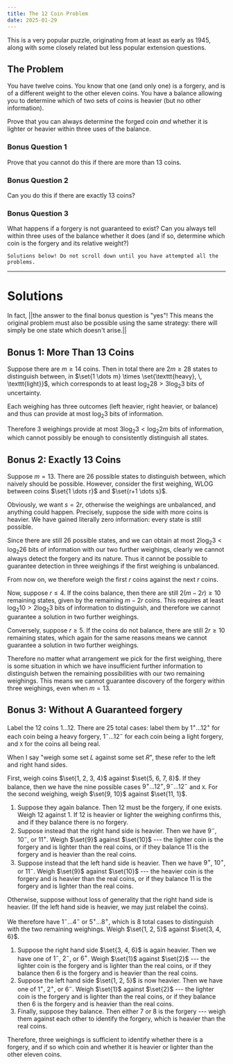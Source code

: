 ```yaml
---
title: The 12 Coin Problem
date: 2025-01-29
---
```


This is a very popular puzzle, originating from at least as early as 1945, along with some closely related but less popular extension questions.

## The Problem

You have twelve coins. You know that one (and only one) is a forgery, and is of a different weight to the other eleven coins. You have a balance allowing you to determine which of two sets of coins is heavier (but no other information).

Prove that you can always determine the forged coin *and* whether it is lighter or heavier within three uses of the balance.

### Bonus Question 1

Prove that you cannot do this if there are more than $`13`$ coins.

### Bonus Question 2

Can you do this if there are exactly $`13`$ coins?

### Bonus Question 3

What happens if a forgery is not guaranteed to exist? Can you always tell within three uses of the balance whether it does (and if so, determine which coin is the forgery and its relative weight?)

```quote-warning
Solutions below! Do not scroll down until you have attempted all the problems.
```

---

# Solutions

In fact, ||the answer to the final bonus question is "yes"! This means the original problem must also be possible using the same strategy: there will simply be one state which doesn't arise.||

## Bonus 1: More Than 13 Coins

Suppose there are $`m \geqslant 14`$ coins. Then in total there are $`2m \geqslant 28`$ states to distinguish between, in $`\set{1 \dots m} \times \set{\texttt{heavy}, \, \texttt{light}}`$, which corresponds to at least $`\log_2 28 > 3\log_2 3`$ bits of uncertainty.

Each weighing has three outcomes (left heavier, right heavier, or balance) and thus can provide at most $`\log_2 3`$ bits of information.

Therefore 3 weighings provide at most $`3 \log_2 3 < \log_2 2m`$ bits of information, which cannot possibly be enough to consistently distinguish all states.

## Bonus 2: Exactly 13 Coins

Suppose $`m = 13`$. There are 26 possible states to distinguish between, which naively should be possible. However, consider the first weighing, WLOG between coins $`\set{1 \dots r}`$ and $`\set{r+1 \dots s}`$.

Obviously, we want $`s = 2r`$, otherwise the weighings are unbalanced, and anything could happen. Precisely, suppose the side with more coins is heavier. We have gained literally zero information: every state is still possible.

Since there are still $`26`$ possible states, and we can obtain at most $`2 \log_2 3 < \log_2 26`$ bits of information with our two further weighings, clearly we cannot always detect the forgery and its nature. Thus it cannot be possible to guarantee detection in three weighings if the first weighing is unbalanced.

From now on, we therefore weigh the first $`r`$ coins against the next $`r`$ coins.

Now, suppose $`r \leqslant 4`$. If the coins balance, then there are still $`2(m - 2r) \geqslant 10`$ remaining states, given by the remaining $m-2r$ coins. This requires at least $`\log_2 10 > 2 \log_2 3`$ bits of information to distinguish, and therefore we cannot guarantee a solution in two further weighings.

Conversely, suppose $`r \geqslant 5`$. If the coins do not balance, there are still $`2r \geqslant 10`$ remaining states, which again for the same reasons means we cannot guarantee a solution in two further weighings.

Therefore no matter what arrangement we pick for the first weighing, there is some situation in which we have insufficient further information to distinguish betwen the remaining possibilities with our two remaining weighings. This means we cannot guarantee discovery of the forgery within three weighings, even when $`m = 13`$.

## Bonus 3: Without A Guaranteed forgery

Label the $`12`$ coins $`1 \dots 12`$. There are $`25`$ total cases: label them by $`1^+ \dots 12^+`$ for each coin being a heavy forgery, $`1^- \dots 12^-`$ for each coin being a light forgery, and `X` for the coins all being real.

When I say "weigh some set $`L`$ against some set $`R`$", these refer to the left and right hand sides.

First, weigh coins $`\set{1, 2, 3, 4}`$ against $`\set{5, 6, 7, 8}`$. If they balance, then we have the nine possible cases $`9^+ \dots 12^+, 9^- \dots 12^-`$ and `X`. For the second weighing, weigh $`\set{9, 10}`$ against $`\set{11, 1}`$.

1. Suppose they again balance. Then $`12`$ must be the forgery, if one exists. Weigh $`12`$ against $`1`$. If $`12`$ is heavier or lighter the weighing confirms this, and if they balance there is no forgery.
2. Suppose instead that the right hand side is heavier. Then we have $`9^-`$, $`10^-`$, or $`11^+`$. Weigh $`\set{9}`$ against $`\set{10}`$ --- the lighter coin is the forgery and is lighter than the real coins, or if they balance 11 is the forgery and is heavier than the real coins.
3. Suppose instead that the left hand side is heavier. Then we have $`9^+`$, $`10^+`$, or $`11^-`$. Weigh $`\set{9}`$ against $`\set{10}`$ --- the heavier coin is the forgery and is heavier than the real coins, or if they balance $`11`$ is the forgery and is lighter than the real coins.

Otherwise, suppose without loss of generality that the right hand side is heavier. (If the left hand side is heavier, we may just relabel the coins).

We therefore have $`1^- \dots 4^-`$ or $`5^+ \dots 8^+`$, which is $`8`$ total cases to distinguish with the two remaining weighings. Weigh $`\set{1, 2, 5}`$ against $`\set{3, 4, 6}`$.

1. Suppose the right hand side $`\set{3, 4, 6}`$ is again heavier. Then we have one of $`1^-`$, $`2^-`$, or $`6^+`$. Weigh $`\set{1}`$ against $`\set{2}`$ --- the lighter coin is the forgery and is lighter than the real coins, or if they balance then $`6`$ is the forgery and is heavier than the real coins.
2. Suppose the left hand side $`\set{1, 2, 5}`$ is now heavier. Then we have one of $`1^+`$, $`2^+`$, or $`6^-`$. Weigh $`\set{1}`$ against $`\set{2}`$ --- the lighter coin is the forgery and is lighter than the real coins, or if they balance then $`6`$ is the forgery and is heavier than the real coins.
3. Finally, suppose they balance. Then either $`7`$ or $`8`$ is the forgery --- weigh them against each other to identify the forgery, which is heavier than the real coins.

Therefore, three weighings is sufficient to identify whether there is a forgery, and if so which coin and whether it is heavier or lighter than the other eleven coins.